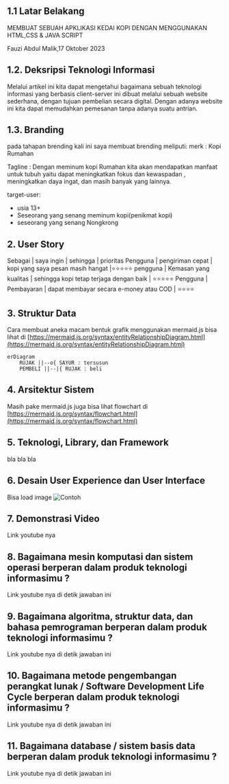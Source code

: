 ## 1.1 Latar Belakang
MEMBUAT SEBUAH APKLIKASI KEDAI KOPI DENGAN MENGGUNAKAN HTML,CSS & JAVA SCRIPT

Fauzi Abdul Malik,17 Oktober 2023

## 1.2. Deksripsi Teknologi Informasi

Melalui artikel ini kita dapat mengetahui bagaimana sebuah teknologi informasi yang berbasis client-server ini dibuat melalui sebuah website sederhana, dengan tujuan pembelian secara digital. Dengan adanya website ini kita dapat memudahkan pemesanan tanpa adanya suatu antrian.

## 1.3. Branding

pada tahapan brending kali ini saya membuat brending meliputi:
 merk : Kopi Rumahan

 Tagline : Dengan meminum kopi Rumahan kita akan mendapatkan manfaat untuk tubuh yaitu dapat meningkatkan fokus dan  kewaspadan , meningkatkan daya ingat, dan masih banyak yang lainnya.

 target-user:
 - usia 13+
 - Seseorang yang senang meminum kopi(penikmat kopi)
 - seseorang yang senang Nongkrong
   
## 2. User Story

Sebagai  | saya ingin            | sehingga                                | prioritas
Pengguna | pengiriman cepat      | kopi yang saya pesan masih hangat       |⭐⭐⭐⭐⭐
pengguna | Kemasan yang kualitas | sehingga kopi tetap terjaga dengan baik | ⭐⭐⭐⭐⭐
Pengguna | Pembayaran            | dapat membayar secara e-money atau COD  | ⭐⭐⭐⭐


## 3. Struktur Data

Cara membuat aneka macam bentuk grafik menggunakan mermaid.js bisa lihat di [https://mermaid.js.org/syntax/entityRelationshipDiagram.html](https://mermaid.js.org/syntax/entityRelationshipDiagram.html) 

```mermaid
erDiagram
    RUJAK ||--o{ SAYUR : tersusun
    PEMBELI ||--|{ RUJAK : beli
```

## 4. Arsitektur Sistem

Masih pake mermaid.js juga bisa lihat flowchart di [https://mermaid.js.org/syntax/flowchart.html](https://mermaid.js.org/syntax/flowchart.html)

## 5. Teknologi, Library, dan Framework

bla bla bla

## 6. Desain User Experience dan User Interface

Bisa load image 
![Contoh](https://fastly.picsum.photos/id/318/536/354.jpg?hmac=Ixy-wle80nudIR_cmnF1iY2y6rMUH7_9sk-BP1fTpM8)

## 7. Demonstrasi Video

Link youtube nya

## 8. Bagaimana mesin komputasi dan sistem operasi berperan dalam produk teknologi informasimu ?

Link youtube nya di detik jawaban ini

## 9. Bagaimana algoritma, struktur data, dan bahasa pemrograman berperan dalam produk teknologi informasimu ?

Link youtube nya di detik jawaban ini

## 10. Bagaimana metode pengembangan perangkat lunak / Software Development Life Cycle berperan dalam produk teknologi informasimu ?

Link youtube nya di detik jawaban ini

## 11. Bagaimana database / sistem basis data berperan dalam produk teknologi informasimu ?

Link youtube nya di detik jawaban ini
